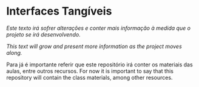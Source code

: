 # Interfaces Tangíveis

*Este texto irá sofrer alterações e conter mais informação à medida que o projeto se irá desenvolvendo.* 

*This text will grow and present more information as the project moves along.* 

Para já é importante referir que este repositório irá conter os materiais das aulas, entre outros recursos.
For now it is important to say that this repository will contain the class materials, among other resources.
